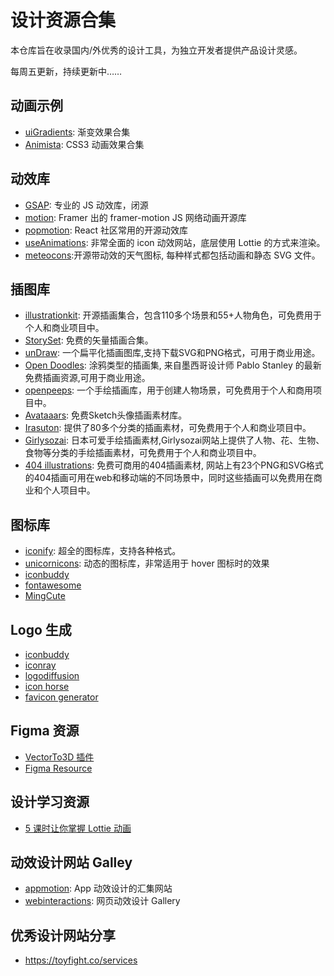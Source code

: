 # 设计资源合集

本仓库旨在收录国内/外优秀的设计工具，为独立开发者提供产品设计灵感。

每周五更新，持续更新中……

## 动画示例
- [uiGradients](https://uigradients.com): 渐变效果合集
- [Animista](https://animista.net): CSS3 动画效果合集

## 动效库
- [GSAP](https://gsap.com/): 专业的 JS 动效库，闭源
- [motion](https://motion.dev/): Framer 出的 framer-motion JS 网络动画开源库
- [popmotion](https://popmotion.io/):  React 社区常用的开源动效库
- [useAnimations](https://www.webinteractions.gallery/):  非常全面的 icon 动效网站，底层使用 Lottie 的方式来渲染。
- [meteocons](https://bas.dev/work/meteocons):开源带动效的天气图标, 每种样式都包括动画和静态 SVG 文件。


## 插图库
- [illustrationkit](https://illustrationkit.com/): 开源插画集合，包含110多个场景和55+人物角色，可免费用于个人和商业项目中。
- [StorySet](https://storyset.com/): 免费的矢量插画合集。
- [unDraw](https://undraw.co/illustrations): 一个扁平化插画图库,支持下载SVG和PNG格式，可用于商业用途。
- [Open Doodles](https://www.opendoodles.com/): 涂鸦类型的插画集, 来自墨西哥设计师 Pablo Stanley 的最新免费插画资源,可用于商业用途。
- [openpeeps](https://www.openpeeps.com): 一个手绘插画库，用于创建人物场景，可免费用于个人和商用项目中。
- [Avataaars](https://avataaars.com/): 免费Sketch头像插画素材库。
- [Irasuton](http://www.irasuton.com): 提供了80多个分类的插画素材，可免费用于个人和商业项目中。
- [Girlysozai](http://girlysozai.com): 日本可爱手绘插画素材,Girlysozai网站上提供了人物、花、生物、食物等分类的手绘插画素材，可免费用于个人和商业项目中。
- [404 illustrations](https://error404.fun): 免费可商用的404插画素材, 网站上有23个PNG和SVG格式的404插画可用在web和移动端的不同场景中，同时这些插画可以免费用在商业和个人项目中。

## 图标库
- [iconify](https://iconify.design/): 超全的图标库，支持各种格式。
- [unicornicons](https://unicornicons.com/): 动态的图标库，非常适用于 hover 图标时的效果
- [iconbuddy](https://iconbuddy.app/)
- [fontawesome](https://fontawesome.com/icons)
- [MingCute](https://www.mingcute.com/)

## Logo 生成
- [iconbuddy](https://iconbuddy.app/logo-maker)
- [iconray](https://icon.ray.so/)
- [logodiffusion](https://logodiffusion.com/)
- [icon horse](https://icon.horse/) 
- [favicon generator](https://realfavicongenerator.net/)

## Figma 资源
- [VectorTo3D 插件](https://www.figma.com/community/plugin/1264600219316901594/vector-to-3d)
- [Figma Resource](https://github.com/figma/plugin-resources?tab=readme-ov-file)

## 设计学习资源
- [5 课时让你掌握 Lottie 动画](https://heyjerio.notion.site/5-Lottie-83321ca1ab0e4687a49088b79f3d43a7)

## 动效设计网站 Galley
- [appmotion](https://appmotion.design): App 动效设计的汇集网站
- [webinteractions](https://www.webinteractions.gallery): 网页动效设计 Gallery

## 优秀设计网站分享
- https://toyfight.co/services

